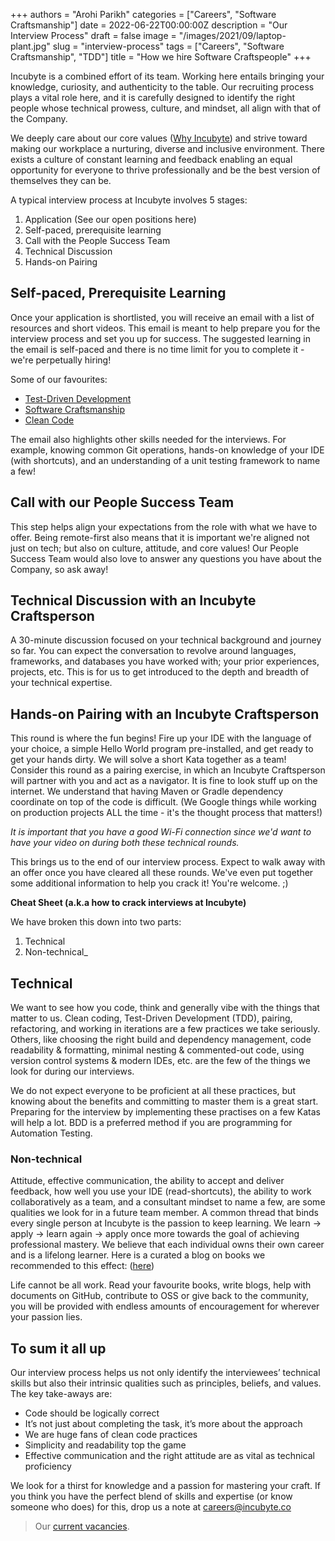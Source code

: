 +++
authors = "Arohi Parikh"
categories = ["Careers", "Software Craftsmanship"]
date = 2022-06-22T00:00:00Z
description = "Our Interview Process"
draft = false
image = "/images/2021/09/laptop-plant.jpg"
slug = "interview-process"
tags = ["Careers", "Software Craftsmanship", "TDD"]
title = "How we hire Software Craftspeople"
+++

Incubyte is a combined effort of its team. Working here entails bringing your knowledge, curiosity, and authenticity to the table. Our recruiting process plays a vital role here, and it is carefully designed to identify the right people whose technical prowess, culture, and mindset, all align with that of the Company.

We deeply care about our core values ([Why Incubyte](https://blog.incubyte.co/blog/why-incubyte/)) and strive toward making our workplace a nurturing, diverse and inclusive environment. There exists a culture of constant learning and feedback enabling an equal opportunity for everyone to thrive professionally and be the best version of themselves they can be.

A typical interview process at Incubyte involves 5 stages:

1. Application (See our open positions here)
2. Self-paced, prerequisite learning
3. Call with the People Success Team
4. Technical Discussion
5. Hands-on Pairing

## Self-paced, Prerequisite Learning
Once your application is shortlisted, you will receive an email with a list of resources and short videos. This email is meant to help prepare you for the interview process and set you up for success. The suggested learning in the email is self-paced and there is no time limit for you to complete it - we're perpetually hiring!

Some of our favourites: 
- [Test-Driven Development](https://www.youtube.com/watch?v=qkblc5WRn-U)
- [Software Craftsmanship](https://www.youtube.com/watch?v=c07uQGBZl0A)
- [Clean Code](https://www.youtube.com/watch?v=zV079g7Irks&feature=emb_imp_woyt)

The email also highlights other skills needed for the interviews. For example, knowing common Git operations, hands-on knowledge of your IDE (with shortcuts), and an understanding of a unit testing framework to name a few!

## Call with our People Success Team
This step helps align your expectations from the role with what we have to offer. Being remote-first also means that it is important we're aligned not just on tech; but also on culture, attitude, and core values! Our People Success Team would also love to answer any questions you have about the Company, so ask away!

## Technical Discussion with an Incubyte Craftsperson
A 30-minute discussion focused on your technical background and journey so far. You can expect the conversation to revolve around languages, frameworks, and databases you have worked with; your prior experiences, projects, etc. This is for us to get introduced to the depth and breadth of your technical expertise.

## Hands-on Pairing with an Incubyte Craftsperson
This round is where the fun begins! Fire up your IDE with the language of your choice, a simple Hello World program pre-installed, and get ready to get your hands dirty. We will solve a short Kata together as a team! Consider this round as a pairing exercise, in which an Incubyte Craftsperson will partner with you and act as a navigator. It is fine to look stuff up on the internet. We understand that having Maven or Gradle dependency coordinate on top of the code is difficult. (We Google things while working on production projects ALL the time - it's the thought process that matters!)

*It is important that you have a good Wi-Fi connection since we'd want to have your video on during both these technical rounds.*

This brings us to the end of our interview process. Expect to walk away with an offer once you have cleared all these rounds. We've even put together some additional information to help you crack it! You're welcome. ;)

**Cheat Sheet (a.k.a how to crack interviews at Incubyte)**

We have broken this down into two parts:

1. Technical
2. Non-technical_ 

## Technical
We want to see how you code, think and generally vibe with the things that matter to us. Clean coding, Test-Driven Development (TDD), pairing, refactoring, and working in iterations are a few practices we take seriously. Others, like choosing the right build and dependency management, code readability & formatting, minimal nesting & commented-out code, using version control systems & modern IDEs, etc. are the few of the things we look for during our interviews.

We do not expect everyone to be proficient at all these practices, but knowing about the benefits and committing to master them is a great start. Preparing for the interview by implementing these practises on a few Katas will help a lot. BDD is a preferred method if you are programming for Automation Testing.


### Non-technical
Attitude, effective communication, the ability to accept and deliver feedback, how well you use your IDE (read-shortcuts), the ability to work collaboratively as a team, and a consultant mindset to name a few, are some qualities we look for in a future team member. A common thread that binds every single person at Incubyte is the passion to keep learning. We learn -> apply -> learn again -> apply once more towards the goal of achieving professional mastery. We believe that each individual owns their own career and is a lifelong learner. Here is a curated a blog on books we recommended to this effect: ([here](https://blog.incubyte.co/blog/books-we-believe-should-be-on-your-bookshelf-and-read-them-too/)) 

Life cannot be all work. Read your favourite books, write blogs, help with documents on GitHub, contribute to OSS or give back to the community, you will be provided with endless amounts of encouragement for wherever your passion lies.

## To sum it all up

Our interview process helps us not only identify the interviewees’ technical skills but also their intrinsic qualities such as principles, beliefs, and values. The key take-aways are:

- Code should be logically correct
- It’s not just about completing the task, it’s more about the approach
- We are huge fans of clean code practices
- Simplicity and readability top the game
- Effective communication and the right attitude are as vital as technical proficiency

We look for a thirst for knowledge and a passion for mastering your craft. If you think you have the perfect blend of skills and expertise (or know someone who does) for this, drop us a note at careers@incubyte.co


> Our [current vacancies](https://incubyte.co/careers).
